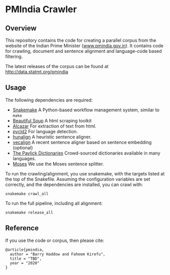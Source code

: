 # PMIndia Crawler

## Overview
This repository contains the code for creating a parallel corpus from the website of the Indian Prime Minister (www.pmindia.gov.in). It contains code for crawling, document and sentence alignment and language-code based filtering.

The latest releases of the corpus can be found at http://data.statmt.org/pmindia

## Usage
The following dependencies are required:
* [Snakemake](https://snakemake.readthedocs.io) A Python-based workflow management system, similar to `make`
* [Beautiful Soup](https://www.crummy.com/software/BeautifulSoup/) A html scraping toolkit
* [Alcazar](https://github.com/saintamh/alcazar/) For extraction of text from html.
* [pycld2](https://github.com/abosamoor/pycld2) For language detection.
* [hunalign](http://mokk.bme.hu/en/resources/hunalign/) A heuristic sentence aligner.
* [vecalign](https://github.com/thompsonb/vecalign) A recent sentence aligner based on sentence embedding (optional)
* [The Pavlick Dictionaries](https://cs.brown.edu/people/epavlick/data.html) Crowd-sourced dictionaries available in many languages.
* [Moses](https://github.com/moses-smt/mosesdecoder) We use the Moses sentence splitter.

To run the crawling/alignment, you use snakemake, with the targets listed at the top of the Snakefile. Assuming the configuration variables are set correctly, and the dependencies are installed, you can crawl with:
```
snakemake crawl_all
```
To run the full pipeline, including all alignment:
```
snakemake release_all
```




## Reference

If you use the code or corpus, then please cite:

```
@article{pmindia,
  author = "Barry Haddow and Faheem Kirefu",
  title = "TBD",
  year = "2020"
}
```

